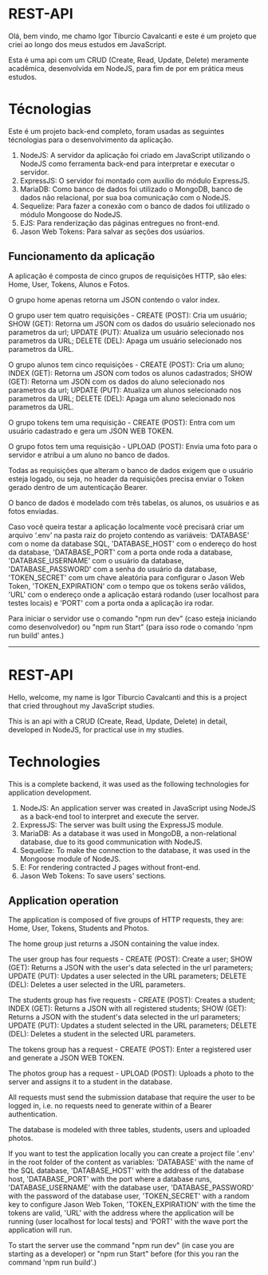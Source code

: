 # REST-API

Olá, bem vindo, me chamo Igor Tiburcio Cavalcanti e este é um projeto que criei ao longo dos meus estudos em JavaScript.

Esta é uma api com um CRUD (Create, Read, Update, Delete) meramente acadêmica, desenvolvida em NodeJS, para fim de por em prática meus estudos.

# Técnologias

Este é um projeto back-end completo, foram usadas as seguintes técnologias para o desenvolvimento da aplicação.

 1. NodeJS: A servidor da aplicação foi criado em JavaScript utilizando o NodeJS como ferramenta back-end para interpretar e executar o servidor.
 2. ExpressJS: O servidor foi montado com auxílio do módulo ExpressJS.
 3. MariaDB: Como banco de dados foi utilizado o MongoDB, banco de dados não relacional, por sua boa comunicação com o NodeJS.
 4. Sequelize: Para fazer a conexão com o banco de dados foi utilizado o módulo Mongoose do NodeJS.
 5. EJS: Para renderização das páginas entregues no front-end.
 6. Jason Web Tokens: Para salvar as seções dos usúarios.

## Funcionamento da aplicação

A aplicação é composta de cinco grupos de requisições HTTP, são eles: Home, User, Tokens, Alunos e Fotos.

O grupo home apenas retorna um JSON contendo o valor index.

O grupo user tem quatro requisições - CREATE (POST): Cria um usuário; SHOW (GET): Retorna um JSON com os dados do usuário selecionado nos parametros da url;
UPDATE (PUT): Atualiza um usuário selecionado nos parametros da URL; DELETE (DEL): Apaga um usuário selecionado nos parametros da URL.

O grupo alunos tem cinco requisições - CREATE (POST): Cria um aluno; INDEX (GET): Retorna um JSON com todos os alunos cadastrados;
SHOW (GET): Retorna um JSON com os dados do aluno selecionado nos parametros da url; UPDATE (PUT): Atualiza um alunos selecionado nos parametros da URL;
DELETE (DEL): Apaga um aluno selecionado nos parametros da URL.

O grupo tokens tem uma requisição - CREATE (POST): Entra com um usuário cadastrado e gera um JSON WEB TOKEN.

O grupo fotos tem uma requisição - UPLOAD (POST): Envia uma foto para o servidor e atribui a um aluno no banco de dados.

Todas as requisições que alteram o banco de dados exigem que o usuário esteja logado, ou seja, no header da requisições precisa enviar o Token gerado  dentro
de um autenticação Bearer.

O banco de dados é modelado com três tabelas, os alunos, os usuários e as fotos enviadas.

Caso você queira testar a aplicação localmente você precisará criar um arquivo ‘.env’ na pasta raiz do projeto contendo as variáveis: 
‘DATABASE' com o nome da database SQL, 'DATABASE_HOST' com o endereço do host da database, 'DATABASE_PORT' com a porta onde roda a database, 'DATABASE_USERNAME'
com o usuário da database, 'DATABASE_PASSWORD' com a senha do usuário da database, 'TOKEN_SECRET' com um chave aleatória para configurar o Jason Web Token,
'TOKEN_EXPIRATION' com o tempo que os tokens serão válidos, 'URL' com o endereço onde a aplicação estará rodando (user localhost para testes locais) e
'PORT' com a porta onda a aplicação ira rodar.

Para iniciar o servidor use o comando "npm run dev" (caso esteja iniciando como desenvolvedor) ou "npm run Start" (para isso rode o comando 'npm run build' antes.)

---

# REST-API

Hello, welcome, my name is Igor Tiburcio Cavalcanti and this is a project that cried throughout my JavaScript studies.

This is an api with a CRUD (Create, Read, Update, Delete) in detail, developed in NodeJS, for practical use in my studies.

# Technologies

This is a complete backend, it was used as the following technologies for application development.

 1. NodeJS: An application server was created in JavaScript using NodeJS as a back-end tool to interpret and execute the server.
 2. ExpressJS: The server was built using the ExpressJS module.
 3. MariaDB: As a database it was used in MongoDB, a non-relational database, due to its good communication with NodeJS.
 4. Sequelize: To make the connection to the database, it was used in the Mongoose module of NodeJS.
 5. E: For rendering contracted J pages without front-end.
 6. Jason Web Tokens: To save users' sections.

## Application operation

The application is composed of five groups of HTTP requests, they are: Home, User, Tokens, Students and Photos.

The home group just returns a JSON containing the value index.

The user group has four requests - CREATE (POST): Create a user; SHOW (GET): Returns a JSON with the user's data selected in the url parameters;
UPDATE (PUT): Updates a user selected in the URL parameters; DELETE (DEL): Deletes a user selected in the URL parameters.

The students group has five requests - CREATE (POST): Creates a student; INDEX (GET): Returns a JSON with all registered students;
SHOW (GET): Returns a JSON with the student's data selected in the url parameters; UPDATE (PUT): Updates a student selected in the URL parameters;
DELETE (DEL): Deletes a student in the selected URL parameters.

The tokens group has a request - CREATE (POST): Enter a registered user and generate a JSON WEB TOKEN.

The photos group has a request - UPLOAD (POST): Uploads a photo to the server and assigns it to a student in the database.

All requests must send the submission database that require the user to be logged in, i.e. no requests need to generate within
of a Bearer authentication.

The database is modeled with three tables, students, users and uploaded photos.

If you want to test the application locally you can create a project file '.env' in the root folder of the content as variables:
'DATABASE' with the name of the SQL database, 'DATABASE_HOST' with the address of the database host, 'DATABASE_PORT' with the port where a database runs, 'DATABASE_USERNAME'
with the database user, 'DATABASE_PASSWORD' with the password of the database user, 'TOKEN_SECRET' with a random key to configure Jason Web Token,
'TOKEN_EXPIRATION' with the time the tokens are valid, 'URL' with the address where the application will be running (user localhost for local tests) and
'PORT' with the wave port the application will run.

To start the server use the command "npm run dev" (in case you are starting as a developer) or "npm run Start" before (for this you ran the command 'npm run build'.)
